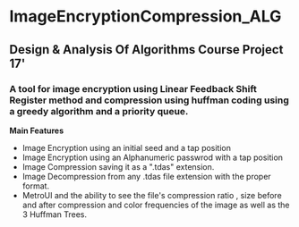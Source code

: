 # ImageEncryptionCompression_ALG
## Design & Analysis Of Algorithms Course Project 17'
### A tool for image encryption using Linear Feedback Shift Register method and compression using huffman coding using a greedy algorithm and a priority queue.

**Main Features**
- Image Encryption using an initial seed and a tap position
- Image Encryption using an Alphanumeric passwrod with a tap position
- Image Compression saving it as a ".tdas" extension.
- Image Decompression from any .tdas file extension with the proper format.
- MetroUI and the ability to see the file's compression ratio , size before and after compression and color frequencies of the image as well as the 3 Huffman Trees.
